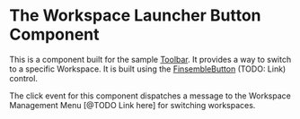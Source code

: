 # The Workspace Launcher Button Component

This is a component built for the sample [Toolbar](README.md). It provides a way to switch to a specific Workspace. It is built using the [FinsembleButton]() (TODO: Link) control.

The click event for this component dispatches a message to the Workspace Management Menu [@TODO Link here] for switching workspaces.